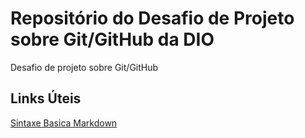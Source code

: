 # Repositório do Desafio de Projeto sobre Git/GitHub da DIO
Desafio de projeto sobre Git/GitHub

## Links Úteis
[Sintaxe Basica Markdown](http://www.markdownguide.org/basic-syntax/)
